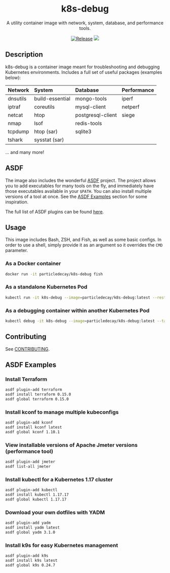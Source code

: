 <p align="center">
  <h1 align="center">k8s-debug</h1>
  <p align="center">A utility container image with network, system, database, and performance tools.</p>
  <p align="center">
    <a href="https://github.com/particledecay/k8s-debug/releases/latest"><img alt="Release" src="https://img.shields.io/github/v/release/particledecay/k8s-debug"></a>
    <a href="https://hub.docker.com/r/particledecay/k8s-debug"><img src="https://img.shields.io/docker/build/particledecay/k8s-debug" /></a>
  </p>
</p>

## Description

k8s-debug is a container image meant for troubleshooting and debugging Kubernetes environments. Includes a full set of useful packages (examples below):

| Network  | System          | Database          | Performance |
| :------- | :-------------- | :---------------- | :---------- |
| dnsutils | build-essential | mongo-tools       | iperf       |
| iptraf   | coreutils       | mysql-client      | netperf     |
| netcat   | htop            | postgresql-client | siege       |
| nmap     | lsof            | redis-tools       |             |
| tcpdump  | htop (sar)      | sqlite3           |             |
| tshark   | sysstat (sar)   |                   |             |

... and many more!

## ASDF

The image also includes the wonderful [ASDF](https://asdf-vm.com) project.
The project allows you to add executables for many tools on the fly, and immediately have those executables available in your `$PATH`.
You can also install multiple versions of a tool at once.
See the [ASDF Examples](#examples) section for some inspiration.

The full list of ASDF plugins can be found [here](https://asdf-vm.com/#/plugins-all?id=plugin-list).

## Usage

This image includes Bash, ZSH, and Fish, as well as some basic configs. In order to use a shell, simply provide it as an argument so it overrides the `CMD` parameter.

### As a Docker container

```bash
docker run -it particledecay/k8s-debug fish
```

### As a standalone Kubernetes Pod

```bash
kubectl run -it k8s-debug --image=particledecay/k8s-debug:latest --restart=Never
```

### As a debugging container within another Kubernetes Pod

```bash
kubectl debug -it k8s-debug --image=particledecay/k8s-debug:latest --target=my-specific-pod
```

## Contributing

See [CONTRIBUTING](CONTRIBUTING.md).

## ASDF Examples

### Install Terraform

```bash
asdf plugin-add terraform
asdf install terraform 0.15.0
asdf global terraform 0.15.0
```

### Install kconf to manage multiple kubeconfigs

```bash
asdf plugin-add kconf
asdf install kconf latest
asdf global kconf 1.10.1
```

### View installable versions of Apache Jmeter versions (performance tool)

```bash
asdf plugin-add jmeter
asdf list-all jmeter
```

### Install kubectl for a Kubernetes 1.17 cluster

```bash
asdf plugin-add kubectl
asdf install kubectl 1.17.17
asdf global kubectl 1.17.17
```

### Download your own dotfiles with YADM

```bash
asdf plugin-add yadm
asdf install yadm latest
asdf global yadm 3.1.0
```

### Install k9s for easy Kubernetes management

```bash
asdf plugin-add k9s
asdf install k9s latest
asdf global k9s 0.24.7
```
